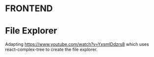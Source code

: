 # FRONTEND

# File Explorer
Adapting https://www.youtube.com/watch?v=YxsmlDdzrs8 which uses react-complex-tree to create the file explorer.